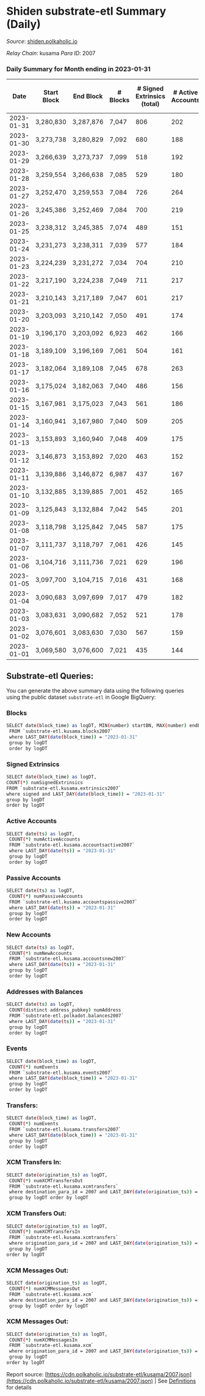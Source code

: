 # Shiden substrate-etl Summary (Daily)

_Source_: [shiden.polkaholic.io](https://shiden.polkaholic.io)

*Relay Chain*: kusama
*Para ID*: 2007



### Daily Summary for Month ending in 2023-01-31


| Date | Start Block | End Block | # Blocks | # Signed Extrinsics (total) | # Active Accounts | # Passive | # New | # Addresses with Balances | # Events | # Transfers | # XCM Transfers In | # XCM Transfers Out | # XCM In | # XCM Out | Issues | 
| ---- | ----------- | --------- | -------- | --------------------------- | ----------------- | --------- | ----- | ------------------------- | -------- | ----------- | ------------------ | ------------------- | -------- | --------- | ------ |
| 2023-01-31 | 3,280,830 | 3,287,876 | 7,047 | 806 | 202 | 129 | 32 | 637,257 | 87,164 | 7,696 ($107,583.67) |   |   |  |  |  |
| 2023-01-30 | 3,273,738 | 3,280,829 | 7,092 | 680 | 188 | 93 | 66 | 637,225 | 84,504 | 7,728 ($189,613.68) |   | 2 ($298.27) |  |  |  |
| 2023-01-29 | 3,266,639 | 3,273,737 | 7,099 | 518 | 192 | 45 | 36 | 637,160 | 77,931 | 7,370 ($197,802.49) | 1 ($27.17) | 1 ($27.17) |  |  |  |
| 2023-01-28 | 3,259,554 | 3,266,638 | 7,085 | 529 | 180 | 38 | 36 | 637,124 | 87,572 | 7,250 ($121,795.35) |   |   |  |  |  |
| 2023-01-27 | 3,252,470 | 3,259,553 | 7,084 | 726 | 264 | 89 | 65 | 637,088 | 115,960 | 7,804 ($326,193.19) | 4 ($742.48) |   |  |  |  |
| 2023-01-26 | 3,245,386 | 3,252,469 | 7,084 | 700 | 219 | 82 | 44 | 637,026 | 96,408 | 7,632 ($888,268.82) |   |   |  |  |  |
| 2023-01-25 | 3,238,312 | 3,245,385 | 7,074 | 489 | 151 | 83 | 31 | 636,983 | 79,353 | 7,373 ($295,319.15) |   |   |  |  |  |
| 2023-01-24 | 3,231,273 | 3,238,311 | 7,039 | 577 | 184 | 83 | 35 | 636,953 | 78,948 | 7,578 ($317,469.89) |   |   |  |  |  |
| 2023-01-23 | 3,224,239 | 3,231,272 | 7,034 | 704 | 210 | 74 | 42 | 636,920 | 107,474 | 7,390 ($504,974.73) | 2 ($624.96) | 2 ($300.39) |  |  |  |
| 2023-01-22 | 3,217,190 | 3,224,238 | 7,049 | 711 | 217 | 79 | 37 | 636,879 | 109,114 | 8,033 ($229,805.37) | 3 ($570.74) |   |  |  |  |
| 2023-01-21 | 3,210,143 | 3,217,189 | 7,047 | 601 | 217 | 74 | 50 | 636,843 | 86,705 | 7,513 ($225,996.51) | 2 ($204.88) |   |  |  |  |
| 2023-01-20 | 3,203,093 | 3,210,142 | 7,050 | 491 | 174 | 45 | 45 | 636,793 | 76,944 | 7,293 ($141,729.59) |   |   |  |  |  |
| 2023-01-19 | 3,196,170 | 3,203,092 | 6,923 | 462 | 166 | 67 | 42 | 636,749 | 75,473 | 7,093 ($49,702.70) |   | 2 ($250.73) |  |  |  |
| 2023-01-18 | 3,189,109 | 3,196,169 | 7,061 | 504 | 161 | 42 | 35 | 636,709 | 82,427 | 7,230 ($23,368.02) |   |   |  |  |  |
| 2023-01-17 | 3,182,064 | 3,189,108 | 7,045 | 678 | 263 | 84 | 110 | 636,674 | 83,336 | 7,419 ($145,113.13) | 2 ($73.48) | 1 ($18.47) |  |  |  |
| 2023-01-16 | 3,175,024 | 3,182,063 | 7,040 | 486 | 156 | 51 | 18 | 636,565 | 73,680 | 7,265 ($76,846.05) | 6 ($157.77) | 5 ($9.59) |  |  |  |
| 2023-01-15 | 3,167,981 | 3,175,023 | 7,043 | 561 | 186 | 70 | 28 | 636,547 | 98,445 | 7,294 ($51,540.19) |   |   |  |  |  |
| 2023-01-14 | 3,160,941 | 3,167,980 | 7,040 | 509 | 205 | 60 | 29 | 636,519 | 86,807 | 7,464 ($168,447.19) | 1 ($153.22) |   |  |  |  |
| 2023-01-13 | 3,153,893 | 3,160,940 | 7,048 | 409 | 175 | 47 | 28 | 636,490 | 73,744 | 7,224 ($544,377.56) | 6 ($104.99) | 3 ($3.55) |  |  |  |
| 2023-01-12 | 3,146,873 | 3,153,892 | 7,020 | 463 | 152 | 60 | 24 | 636,463 | 83,038 | 7,201 ($110,002.89) |   |   |  |  |  |
| 2023-01-11 | 3,139,886 | 3,146,872 | 6,987 | 437 | 167 | 67 | 33 | 636,440 | 67,201 | 7,172 ($23,046.60) | 2 ($1,709.87) |   |  |  |  |
| 2023-01-10 | 3,132,885 | 3,139,885 | 7,001 | 452 | 165 | 64 | 28 | 636,407 | 77,471 | 7,177 ($42,553.32) | 1 ($3.41) | 3 ($1,875.52) |  |  |  |
| 2023-01-09 | 3,125,843 | 3,132,884 | 7,042 | 545 | 201 | 91 | 46 | 636,379 | 86,885 | 7,440 ($161,197.56) | 3 ($365.20) | 1 ($0.10) |  |  |  |
| 2023-01-08 | 3,118,798 | 3,125,842 | 7,045 | 587 | 175 | 57 | 44 | 636,337 | 100,218 | 7,319 ($51,672.88) | 3 ($1,222.76) | 2 ($1,383.39) |  |  |  |
| 2023-01-07 | 3,111,737 | 3,118,797 | 7,061 | 426 | 145 | 69 | 37 | 636,294 | 76,257 | 7,311 ($80,008.24) |   |   |  |  |  |
| 2023-01-06 | 3,104,716 | 3,111,736 | 7,021 | 629 | 196 | 91 | 79 | 636,257 | 90,392 | 7,561 ($108,842.15) |   |   |  |  |  |
| 2023-01-05 | 3,097,700 | 3,104,715 | 7,016 | 431 | 168 | 50 | 25 | 636,180 | 63,046 | 7,193 ($53,927.47) | 1 ($208.10) | 4 ($12.82) |  |  |  |
| 2023-01-04 | 3,090,683 | 3,097,699 | 7,017 | 479 | 182 | 72 | 21 | 636,156 | 60,510 | 7,275 ($201,579.23) | 1 ($83.68) | 2 ($167.45) |  |  |  |
| 2023-01-03 | 3,083,631 | 3,090,682 | 7,052 | 521 | 178 | 62 | 31 | 636,137 | 66,921 | 7,280 ($165,038.28) | 1 ($1,017.20) | 2 ($1,022.77) |  |  |  |
| 2023-01-02 | 3,076,601 | 3,083,630 | 7,030 | 567 | 159 | 148 | 31 | 636,109 | 65,856 | 7,505 ($264,592.09) |   |   |  |  |  |
| 2023-01-01 | 3,069,580 | 3,076,600 | 7,021 | 435 | 144 | 68 | 13 | 636,078 | 62,330 | 7,297 ($93,592.52) |   |   |  |  |  |

## Substrate-etl Queries:
You can generate the above summary data using the following queries using the public dataset `substrate-etl` in Google BigQuery:

### Blocks
```bash
SELECT date(block_time) as logDT, MIN(number) startBN, MAX(number) endBN, COUNT(*) numBlocks 
 FROM `substrate-etl.kusama.blocks2007`  
 where LAST_DAY(date(block_time)) = "2023-01-31" 
 group by logDT 
 order by logDT
```

### Signed Extrinsics
```bash
SELECT date(block_time) as logDT, 
COUNT(*) numSignedExtrinsics 
FROM `substrate-etl.kusama.extrinsics2007`  
where signed and LAST_DAY(date(block_time)) = "2023-01-31" 
group by logDT 
order by logDT
```

### Active Accounts
```bash
SELECT date(ts) as logDT, 
 COUNT(*) numActiveAccounts 
 FROM `substrate-etl.kusama.accountsactive2007` 
 where LAST_DAY(date(ts)) = "2023-01-31" 
 group by logDT 
 order by logDT
```

### Passive Accounts
```bash
SELECT date(ts) as logDT, 
 COUNT(*) numPassiveAccounts 
 FROM `substrate-etl.kusama.accountspassive2007` 
 where LAST_DAY(date(ts)) = "2023-01-31" 
 group by logDT 
 order by logDT
```

### New Accounts
```bash
SELECT date(ts) as logDT, 
 COUNT(*) numNewAccounts 
 FROM `substrate-etl.kusama.accountsnew2007` 
 where LAST_DAY(date(ts)) = "2023-01-31" 
 group by logDT
 order by logDT
```

### Addresses with Balances
```bash
SELECT date(ts) as logDT,
 COUNT(distinct address_pubkey) numAddress 
 FROM `substrate-etl.polkadot.balances2007` 
 where LAST_DAY(date(ts)) = "2023-01-31" 
 group by logDT 
 order by logDT
```

### Events
```bash
SELECT date(block_time) as logDT, 
 COUNT(*) numEvents 
 FROM `substrate-etl.kusama.events2007` 
 where LAST_DAY(date(block_time)) = "2023-01-31" 
 group by logDT 
 order by logDT
```

### Transfers:
```bash
SELECT date(block_time) as logDT, 
 COUNT(*) numEvents 
 FROM `substrate-etl.kusama.transfers2007` 
 where LAST_DAY(date(block_time)) = "2023-01-31" 
 group by logDT 
 order by logDT
```

### XCM Transfers In:
```bash
SELECT date(origination_ts) as logDT, 
 COUNT(*) numXCMTransfersOut 
 FROM `substrate-etl.kusama.xcmtransfers` 
 where destination_para_id = 2007 and LAST_DAY(date(origination_ts)) = "2023-01-31" 
 group by logDT order by logDT
```

### XCM Transfers Out:
```bash
SELECT date(origination_ts) as logDT, 
 COUNT(*) numXCMTransfersIn 
 FROM `substrate-etl.kusama.xcmtransfers` 
 where origination_para_id = 2007 and LAST_DAY(date(origination_ts)) = "2023-01-31" 
 group by logDT 
order by logDT
```

### XCM Messages Out:
```bash
SELECT date(origination_ts) as logDT, 
 COUNT(*) numXCMMessagesOut 
 FROM `substrate-etl.kusama.xcm` 
 where destination_para_id = 2007 and LAST_DAY(date(origination_ts)) = "2023-01-31" 
 group by logDT order by logDT
```

### XCM Messages Out:
```bash
SELECT date(origination_ts) as logDT, 
 COUNT(*) numXCMMessagesIn 
 FROM `substrate-etl.kusama.xcm` 
 where origination_para_id = 2007 and LAST_DAY(date(origination_ts)) = "2023-01-31" 
 group by logDT 
order by logDT
```


Report source: [https://cdn.polkaholic.io/substrate-etl/kusama/2007.json](https://cdn.polkaholic.io/substrate-etl/kusama/2007.json) | See [Definitions](/DEFINITIONS.md) for details
